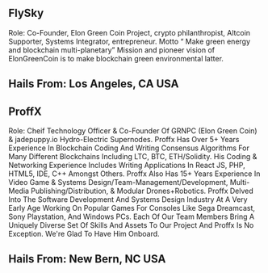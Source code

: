 ## FlySky
Role: Co-Founder, Elon Green Coin Project, crypto philanthropist, Altcoin Supporter, Systems Integrator, entrepreneur. Motto “ Make green energy and blockchain multi-planetary” Mission and pioneer vision of ElonGreenCoin is to make blockchain green environmental latter.

## Hails From: Los Angeles, CA  USA

## ProffX
Role: Cheif Technology Officer & Co-Founder Of GRNPC (Elon Green Coin) & jadepuppy.io Hydro-Electric Supernodes. Proffx Has Over 5+ Years Experience In Blockchain Coding And Writing Consensus Algorithms For Many Different Blockchains Including LTC, BTC, ETH/Solidity. His Coding & Networking Experience Includes Writing Applications In React JS, PHP, HTML5, IDE, C++ Amongst Others. Proffx Also Has 15+ Years Experience In Video Game & Systems Design/Team-Management/Development, Multi-Media Publishing/Distribution, & Modular Drones+Robotics. Proffx Delved Into The Software Development And Systems Design Industry At A Very Early Age Working On Popular Games For Consoles Like Sega Dreamcast, Sony Playstation, And Windows PCs. Each Of Our Team Members Bring A Uniquely Diverse Set Of Skills And Assets To Our Project And Proffx Is No Exception. We're Glad To Have Him Onboard.

## Hails From: New Bern, NC  USA
